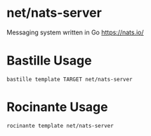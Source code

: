# net/nats-server
Messaging system written in Go
https://nats.io/

# Bastille Usage
```shell
bastille template TARGET net/nats-server
```

# Rocinante Usage
```shell
rocinante template net/nats-server
```
